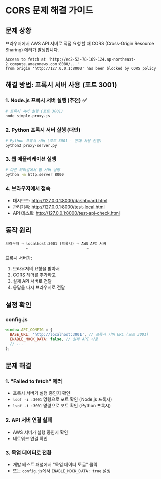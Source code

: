 # CORS 문제 해결 가이드

## 문제 상황
브라우저에서 AWS API 서버로 직접 요청할 때 CORS (Cross-Origin Resource Sharing) 에러가 발생합니다.

```
Access to fetch at 'http://ec2-52-78-169-124.ap-northeast-2.compute.amazonaws.com:8080/...' 
from origin 'http://127.0.0.1:8000' has been blocked by CORS policy
```

## 해결 방법: 프록시 서버 사용 (포트 3001)

### 1. Node.js 프록시 서버 실행 (추천) ✅
```bash
# 프록시 서버 실행 (포트 3001)
node simple-proxy.js
```

### 2. Python 프록시 서버 실행 (대안)
```bash
# Python 프록시 서버 (포트 3001 - 현재 사용 안함)
python3 proxy-server.py
```

### 3. 웹 애플리케이션 실행
```bash
# 다른 터미널에서 웹 서버 실행
python -m http.server 8000
```

### 4. 브라우저에서 접속
- 대시보드: http://127.0.0.1:8000/dashboard.html
- 관리기록: http://127.0.0.1:8000/test-local.html
- API 테스트: http://127.0.0.1:8000/test-api-check.html

## 동작 원리

```
브라우저 → localhost:3001 (프록시) → AWS API 서버
         ←                          ←
```

프록시 서버가:
1. 브라우저의 요청을 받아서
2. CORS 헤더를 추가하고
3. 실제 API 서버로 전달
4. 응답을 다시 브라우저로 전달

## 설정 확인

### config.js
```javascript
window.API_CONFIG = {
  BASE_URL: 'http://localhost:3001', // 프록시 서버 URL (포트 3001)
  ENABLE_MOCK_DATA: false, // 실제 API 사용
  // ...
};
```

## 문제 해결

### 1. "Failed to fetch" 에러
- 프록시 서버가 실행 중인지 확인
- `lsof -i :3001` 명령으로 포트 확인 (Node.js 프록시)
- `lsof -i :3001` 명령으로 포트 확인 (Python 프록시)

### 2. API 서버 연결 실패
- AWS 서버가 실행 중인지 확인
- 네트워크 연결 확인

### 3. 목업 데이터로 전환
- 개발 테스트 패널에서 "목업 데이터 토글" 클릭
- 또는 `config.js`에서 `ENABLE_MOCK_DATA: true` 설정 